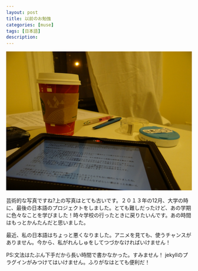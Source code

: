 ```yaml
---
layout: post
title: 以前のお勉強
categories: [muse]
tags: [日本語]
description: 
---
```


![alt text](/images/previously.JPG)

芸術的な写真ですね?上の写真はとても古いです。２０１３年の12月、大学の時に、最後の日本語のプロジェクトをしました。とても難しだったけど、あの学期に色々なことを学びました！時々学校の行ったときに戻りたいんです。あの時間はもっとかんたんだと思いました。

最近、私の日本語はちょっと悪くなりました。アニメを見ても、使うチャンスがありません。今から、私がれんしゅをしてつづかなければいけません！

PS:文法はたぶん下手だから長い時間で書かなかった。すみません！ jekyllのプラグインがみつけてはいけません。ふりがなはとても便利だ！